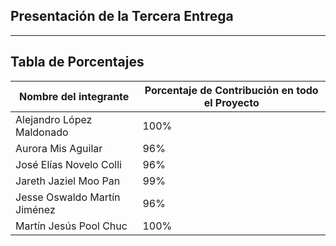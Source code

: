 ## Presentación de la Tercera Entrega

---

## Tabla de Porcentajes

| Nombre del integrante | Porcentaje de Contribución en todo el Proyecto | 
|----------|----------|
| Alejandro López Maldonado | 100% | 
| Aurora Mis Aguilar | 96% |
| José Elías Novelo Colli | 96% | 
| Jareth Jaziel Moo Pan | 99% |
| Jesse Oswaldo Martín Jiménez | 96% | 
| Martín Jesús Pool Chuc | 100% | 


